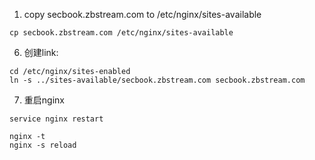 1. copy secbook.zbstream.com to /etc/nginx/sites-available
```
cp secbook.zbstream.com /etc/nginx/sites-available
```
6. 创建link:

```
cd /etc/nginx/sites-enabled
ln -s ../sites-available/secbook.zbstream.com secbook.zbstream.com

```
7. 重启nginx

```
service nginx restart
```
```
nginx -t
nginx -s reload
```


